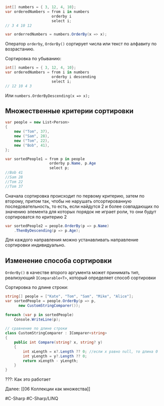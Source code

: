 ```cs
int[] numbers = { 3, 12, 4, 10};
var orderedNumbers = from i in numbers
                     orderby i
                     select i;
// 3 4 10 12
```

```cs
var orderredNumbers = numbers.OrderBy(x => x);
```

Оператор `orderby`, `OrderBy()` сортирует числа или текст по алфавиту по возрастанию.

Сортировка по убыванию:

```cs
int[] numbers = { 3, 12, 4, 10};
var orderedNumbers = from i in numbers
                     orderby i descending
                     select i;
// 12 10 4 3
```

Или `numbers.OrderByDescending(x => x);`

## Множественные критерии сортировки

```cs
var people = new List<Person>
{
    new ("Tom", 37),
    new ("Sam", 28),
    new ("Tom", 22),
    new ("Bob", 41),
};

var sortedPeople1 = from p in people
                    orderby p.Name, p.Age
                    select p;
//Bob 41
//Sam 28
//Tom 22
//Tom 37
```

Сначала сортировка происходит по первому критерию, затем по второму, притом так, чтобы не нарушать отсортированную последовательность, то есть, если найдутся 2 и более совпадающих по значению элемента для которых порядок не играет роли, то они будут сортироватся по критерию 2

```cs
var sortedPeople2 = people.OrderBy(p => p.Name)
	.ThenByDescending(p => p.Age);
```

Для каждого направления можно устанавливать направление сортировки индивидуально.

## Изменение способа сортировки

`OrderBy()` в качестве второго аргумента может принимать тип, реализующий `IComparable<T>`, который определяет способ сортировки

Сортировка по длине строки:

```cs
string[] people = ["Kate", "Tom", "Sam", "Mike", "Alice"];
var sortedPeople = people.OrderBy(p => p,
	  new CustomStringComparer());
 
foreach (var p in sortedPeople)
    Console.WriteLine(p);
 
// сравнение по длине строки
class CustomStringComparer : IComparer<string>
{
    public int Compare(string? x, string? y)
    {
        int xLength = x?.Length ?? 0; //если x равно null, то длина 0
        int yLength = y?.Length ?? 0;
        return xLength - yLength;
    }
}
```
???: Как это работает

Далее: [[06 Коллекции как множества]]

#C-Sharp #C-Sharp/LINQ